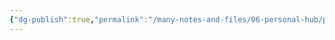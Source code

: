 ```yaml
---
{"dg-publish":true,"permalink":"/many-notes-and-files/06-personal-hub/personal-hub/","noteIcon":"","created":"2025-10-09T21:04:23.955+02:00","updated":"2025-10-09T21:04:26.988+02:00"}
---
```


